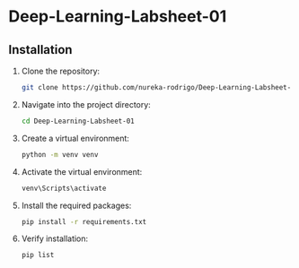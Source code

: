 # Deep-Learning-Labsheet-01

## Installation

1. Clone the repository:
    ```sh
    git clone https://github.com/nureka-rodrigo/Deep-Learning-Labsheet-01.git
    ```

2. Navigate into the project directory:
    ```sh
    cd Deep-Learning-Labsheet-01
    ```

3. Create a virtual environment:
    ```sh
    python -m venv venv
    ```

4. Activate the virtual environment:
    ```sh
    venv\Scripts\activate
    ```

5. Install the required packages:
    ```sh
    pip install -r requirements.txt
    ```
   
6. Verify installation:
    ```sh
    pip list
    ```

